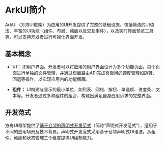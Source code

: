 # ArkUI简介

ArkUI（方舟UI框架）为应用的UI开发提供了完整的基础设施，包括简洁的UI语法、丰富的UI功能（组件、布局、动画以及交互事件），以及实时界面预览工具等，可以支持开发者进行可视化界面开发。

## 基本概念

- **UI：** 即用户界面。开发者可以将应用的用户界面设计为多个功能页面，每个页面进行单独的文件管理，并通过页面路由API完成页面间的调度管理如跳转、回退等操作，以实现应用内的功能解耦。

- **组件：** UI构建与显示的最小单位，如列表、网格、按钮、单选框、进度条、文本等。开发者通过多种组件的组合，构建出满足自身应用诉求的完整界面。

## 开发范式

方舟UI框架提供了[基于仓颉的声明式开发范式](./cj-ui-development-overview.md)（简称“声明式开发范式”），适用于不同的应用场景及技术背景。声明式开发范式采用基于仓颉声明式UI语法，从组件、动画和状态管理三个维度提供UI绘制能力。
